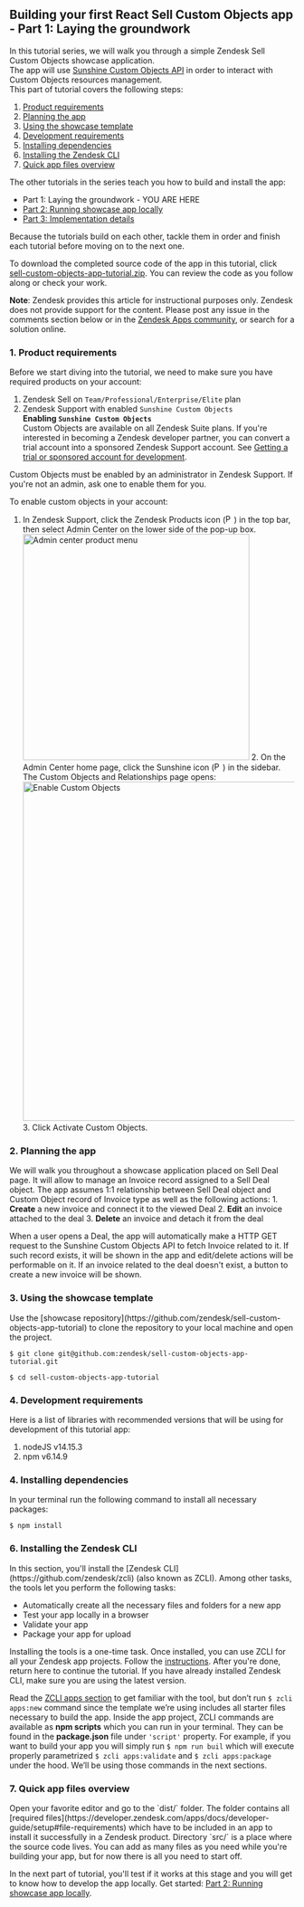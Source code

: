  
## Building your first React Sell Custom Objects app - Part 1: Laying the groundwork    
 In this tutorial series, we will walk you through a simple Zendesk Sell Custom Objects showcase application.  
The app will use [Sunshine Custom Objects API](https://developer.zendesk.com/rest_api/docs/sunshine/custom_objects_api) in order to interact with Custom Objects resources management.  
This part of tutorial covers the following steps:    
    
1. [Product requirements](#product-requirements)
2. [Planning the app](#planning-the-app)
3. [Using the showcase template](#using-the-showcase-template)
4. [Development requirements](#development-requirements)
5. [Installing dependencies](#installing-dependencies)
6. [Installing the Zendesk CLI](#installing-zcli)
7. [Quick app files overview](#app-files-overview)    
    
The other tutorials in the series teach you how to build and install the app:    
- Part 1: Laying the groundwork - YOU ARE HERE
- [Part 2: Running showcase app locally](https://develop.zendesk.com/hc/en-us/articles/...) 
- [Part 3: Implementation details](...)
    
Because the tutorials build on each other, tackle them in order and finish each tutorial before moving on to the next one.    
    
To download the completed source code of the app in this tutorial, click [sell-custom-objects-app-tutorial.zip](). You can review the code as you follow along or check your work.    
    
**Note**: Zendesk provides this article for instructional purposes only. Zendesk does not provide support for the content. Please post any issue in the comments section below or in the [Zendesk Apps community](https://develop.zendesk.com/hc/en-us/community/topics/...), or search for a solution online.    
    
<h3 id="product-requirements">1. Product requirements</h3>    
 Before we start diving into the tutorial, we need to make sure you have required products on your account:    
    
1. Zendesk Sell on `Team/Professional/Enterprise/Elite` plan    
2. Zendesk Support with enabled `Sunshine Custom Objects`    
 ****Enabling `Sunshine Custom Objects`****    
 Custom Objects are available on all Zendesk Suite plans. If you're interested in becoming a Zendesk developer partner, you can convert a trial account into a sponsored Zendesk Support account. See [Getting a trial or sponsored account for development](https://develop.zendesk.com/hc/en-us/articles/360000036968).    
    
Custom Objects must be enabled by an administrator in Zendesk Support. If you're not an admin, ask one to enable them for you.    
    
To enable custom objects in your account:    
1. In Zendesk Support, click the Zendesk Products icon (<img src="https://zen-marketing-documentation.s3.amazonaws.com/docs/en/admin_center_product_icon.png" alt="Person card location" width="15"/>) in the top bar, then select Admin Center on the lower side of the pop-up box.  
<img src="https://zen-marketing-documentation.s3.amazonaws.com/docs/en/admin_center_product_menu.png" alt="Admin center product menu" width="400"/> 2. On the Admin Center home page, click the Sunshine icon (<img src="https://zen-marketing-documentation.s3.amazonaws.com/docs/en/admin_center_sunshine_icon.png" alt="Person card location" width="15"/>) in the sidebar.   
The Custom Objects and Relationships page opens:  
<img src="https://zen-marketing-documentation.s3.amazonaws.com/docs/en/custom_obj_ui.png" alt="Enable Custom Objects" width="600"/> 3. Click Activate Custom Objects.    
    
<h3 id="planning-the-app">2. Planning the app</h3>    
 We will walk you throughout a showcase application placed on Sell Deal page. It will allow to manage an Invoice record assigned to a Sell Deal object.   
The app assumes 1:1 relationship between Sell Deal object and Custom Object record of Invoice type as well as the following actions:     
1. <b>Create</b> a new invoice and connect it to the viewed Deal    
2. <b>Edit</b> an invoice attached to the deal    
3. <b>Delete</b> an invoice and detach it from the deal    
    
When a user opens a Deal, the app will automatically make a HTTP GET request to the Sunshine Custom Objects API to fetch Invoice related to it. If such record exists, it will be shown in the app and edit/delete actions will be performable on it. If an invoice related to the deal doesn't exist, a button to create a new invoice will be shown.    
    
<h3 id="using-the-showcase-template">3. Using the showcase template</h3>    
 Use the [showcase repository](https://github.com/zendesk/sell-custom-objects-app-tutorial) to clone the repository to your local machine and open the project.    
    
```    
$ git clone git@github.com:zendesk/sell-custom-objects-app-tutorial.git    
    
$ cd sell-custom-objects-app-tutorial     
```    
    
<h3 id="development-requirements">4. Development requirements</h3>    
 Here is a list of libraries with recommended versions that will be using for development of this tutorial app:    
    
1. nodeJS v14.15.3    
2. npm v6.14.9    
    
    
<h3 id="installing-dependencies">4. Installing dependencies</h3>    
 In your terminal run the following command to install all necessary packages:    
    
```    
$ npm install    
```    
    
<h3 id="installing-zcli">6. Installing the Zendesk CLI</h3>    
 In this section, you'll install the [Zendesk CLI](https://github.com/zendesk/zcli) (also known as ZCLI). Among other tasks, the tools let you perform the following tasks:    
    
- Automatically create all the necessary files and folders for a new app    
- Test your app locally in a browser    
- Validate your app    
- Package your app for upload    
    
Installing the tools is a one-time task. Once installed, you can use ZCLI for all your Zendesk app projects. Follow the [instructions](https://developer.zendesk.com/apps/docs/developer-guide/zcli#using-zendesk-command-line-zcli). After you're done, return here to continue the tutorial. If you have already installed Zendesk CLI, make sure you are using the latest version.    
    
Read the [ZCLI apps section](https://github.com/zendesk/zcli/blob/master/docs/apps.md) to get familiar with the tool, but don’t run `$ zcli apps:new` command since the template we’re using includes all starter files necessary to build the app. Inside the app project, ZCLI commands are available as **npm scripts** which you can run in your terminal. They can be found in the **package.json** file under `'script'` property. For example, if you want to build your app you will simply run `$ npm run buil` which will execute properly parametrized `$ zcli apps:validate` and `$ zcli apps:package` under the hood. We’ll be using those commands in the next sections.    
    
<h3 id="app-files-overview">7. Quick app files overview</h3>    
 Open your favorite editor and go to the `dist/` folder. The folder contains all [required files](https://developer.zendesk.com/apps/docs/developer-guide/setup#file-requirements) which have to be included in an app to install it successfully in a Zendesk product. Directory `src/` is a place where the source code lives. You can add as many files as you need while you're building your app, but for now there is all you need to start off.    
    
In the next part of tutorial, you'll test if it works at this stage and you will get to know how to develop the app locally. Get started: [Part 2: Running showcase app locally](https://develop.zendesk.com/hc/en-us/articles/...).
